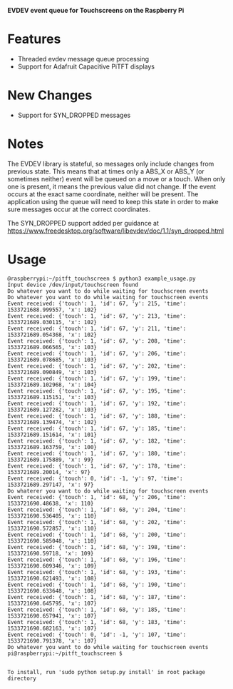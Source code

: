 **EVDEV event queue for Touchscreens on the Raspberry Pi**

# Features

* Threaded evdev message queue processing
* Support for Adafruit Capacitive PiTFT displays

# New Changes

* Support for SYN_DROPPED messages 

# Notes

The EVDEV library is stateful, so messages only include changes from previous state.  This means that at times only a ABS_X or ABS_Y (or sometimes neither) event will be queued on a move or a touch.   When only one is present, it means the previous value did not change.  If the event occurs at the exact same coordinate, neither will be present.   The application using the queue will need to keep this state in order to make sure messages occur at the correct coordinates.

The SYN_DROPPED support added per guidance at https://www.freedesktop.org/software/libevdev/doc/1.1/syn_dropped.html

# Usage
```
@raspberrypi:~/pitft_touchscreen $ python3 example_usage.py 
Input device /dev/input/touchscreen found
Do whatever you want to do while waiting for touchscreen events
Do whatever you want to do while waiting for touchscreen events
Event received: {'touch': 1, 'id': 67, 'y': 215, 'time': 1533721688.999557, 'x': 102}
Event received: {'touch': 1, 'id': 67, 'y': 213, 'time': 1533721689.030115, 'x': 102}
Event received: {'touch': 1, 'id': 67, 'y': 211, 'time': 1533721689.054368, 'x': 102}
Event received: {'touch': 1, 'id': 67, 'y': 208, 'time': 1533721689.066565, 'x': 103}
Event received: {'touch': 1, 'id': 67, 'y': 206, 'time': 1533721689.078685, 'x': 103}
Event received: {'touch': 1, 'id': 67, 'y': 202, 'time': 1533721689.090849, 'x': 103}
Event received: {'touch': 1, 'id': 67, 'y': 199, 'time': 1533721689.102968, 'x': 104}
Event received: {'touch': 1, 'id': 67, 'y': 195, 'time': 1533721689.115151, 'x': 103}
Event received: {'touch': 1, 'id': 67, 'y': 192, 'time': 1533721689.127282, 'x': 103}
Event received: {'touch': 1, 'id': 67, 'y': 188, 'time': 1533721689.139474, 'x': 102}
Event received: {'touch': 1, 'id': 67, 'y': 185, 'time': 1533721689.151614, 'x': 101}
Event received: {'touch': 1, 'id': 67, 'y': 182, 'time': 1533721689.163759, 'x': 100}
Event received: {'touch': 1, 'id': 67, 'y': 180, 'time': 1533721689.175889, 'x': 99}
Event received: {'touch': 1, 'id': 67, 'y': 178, 'time': 1533721689.20014, 'x': 97}
Event received: {'touch': 0, 'id': -1, 'y': 97, 'time': 1533721689.297147, 'x': 97}
Do whaterer you want to do while waiting for touchscreen events
Event received: {'touch': 1, 'id': 68, 'y': 206, 'time': 1533721690.48638, 'x': 110}
Event received: {'touch': 1, 'id': 68, 'y': 204, 'time': 1533721690.536405, 'x': 110}
Event received: {'touch': 1, 'id': 68, 'y': 202, 'time': 1533721690.572857, 'x': 110}
Event received: {'touch': 1, 'id': 68, 'y': 200, 'time': 1533721690.585048, 'x': 110}
Event received: {'touch': 1, 'id': 68, 'y': 198, 'time': 1533721690.59718, 'x': 109}
Event received: {'touch': 1, 'id': 68, 'y': 196, 'time': 1533721690.609346, 'x': 109}
Event received: {'touch': 1, 'id': 68, 'y': 193, 'time': 1533721690.621493, 'x': 108}
Event received: {'touch': 1, 'id': 68, 'y': 190, 'time': 1533721690.633648, 'x': 108}
Event received: {'touch': 1, 'id': 68, 'y': 187, 'time': 1533721690.645795, 'x': 107}
Event received: {'touch': 1, 'id': 68, 'y': 185, 'time': 1533721690.657941, 'x': 107}
Event received: {'touch': 1, 'id': 68, 'y': 183, 'time': 1533721690.682163, 'x': 107}
Event received: {'touch': 0, 'id': -1, 'y': 107, 'time': 1533721690.791378, 'x': 107}
Do whatever you want to do while waiting for touchscreen events
pi@raspberrypi:~/pitft_touchscreen $


To install, run 'sudo python setup.py install' in root package directory